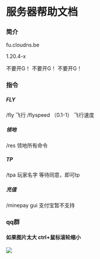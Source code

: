 # 服务器帮助文档                                  



### 简介

fu.cloudns.be

1.20.4-x

不要开G！
不要开G！
不要开G！


### 指令

##### FLY

/fly 飞行
/flyspeed （0.1-1）   飞行速度
 
##### 领地

/res 领地所有命令

##### TP

/tpa 玩家名字 等待同意，即可tp

##### 充值

/minepay gui      支付宝暂不支持


### qq群
#### 如果图片太大 ctrl+鼠标滚轮缩小

![](https://github.com/fishcpy/fishcpy.github.io/blob/main/2.jpg)
